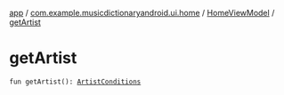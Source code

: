[app](../../index.md) / [com.example.musicdictionaryandroid.ui.home](../index.md) / [HomeViewModel](index.md) / [getArtist](./get-artist.md)

# getArtist

`fun getArtist(): `[`ArtistConditions`](../../com.example.domain.model.value/-artist-conditions/index.md)